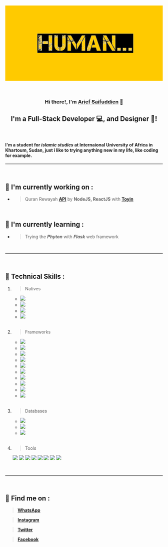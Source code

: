 <p align="center">
  <a href="https://instagram.com/saifuddien_" target="_blank" rel="noreferrer"><img src="./assets/banner.png" alt="my banner"></a>
</p>

<br>

<h3 align="center">
Hi there!, I'm <a href="https://instagram.com/saifuddien_" target="_blank" rel="noreferrer"><strong>Arief Saifuddien</strong></a> 👋
</h3>

<h2 align="center">
I'm a Full-Stack Developer 💻, and Designer 🎨!
</h2> 

<br>

#### I'm a student for __*islamic studies*__ at Internaional University of Africa in Khartoum, Sudan, just i like to trying anything new in my life, like **coding** for example.
___

<br>

## 🔭 I'm currently working on :

- > Quran Rewayah __[API](https://quran-rewayah.vercel.app)__ by __NodeJS, ReactJS__ with __[Toyin](https://github.com/Toyin5)__

<br>

## 🌱 I'm currently learning :

- > Trying the __*Phyton*__ with __*Flask*__ web framework 

<br>

---

<br>

## 💼 Technical Skills :

1. > Natives

    - ![](https://img.shields.io/badge/Markup-HTML-informational?style=flat&logo=HTML5&color=E34F26)
    - ![](https://img.shields.io/badge/Style-CSS-informational?style=flat&logo=CSS3&color=1572B6)
    - ![](https://img.shields.io/badge/Language-Javascript-informational?style=flat&logo=JavaScript&color=F7DF1E)
    - ![](https://img.shields.io/badge/Language-PHP-informational?style=flat&logo=php&color=334477)

    <br>

1. > Frameworks
    - ![](https://img.shields.io/badge/Style-Bootstrap-informational?style=flat&logo=bootstrap&color=553399)
    - ![](https://img.shields.io/badge/Style-Tailwind-informational?style=flat&logo=tailwind-css&color=117799)
    - ![](https://img.shields.io/badge/Style-SASS-informational?style=flat&logo=SASS&color=pink)
    - ![](https://img.shields.io/badge/Language-Codeigniter-informational?style=flat&logo=codeIgniter&color=red)
    - ![](https://img.shields.io/badge/Language-jQuery-informational?style=flat&logo=jquery&color=ffffff)
    - ![](https://img.shields.io/badge/Language-React-informational?style=flat&logo=react&color=61DAFB)
    - ![](https://img.shields.io/badge/Language-Vue-informational?style=flat&logo=vuedotjs&color=11ss11)
    - ![](https://img.shields.io/badge/Server-Node-informational?style=flat&logo=node.js&color=007700)
    - ![](https://img.shields.io/badge/Server-Express-informational?style=flat&logo=express&color=aaaaaa)
    - ![](https://img.shields.io/badge/Mobile-Expo-informational?style=flat&logo=expo&color=222222)

    <br>

1. > Databases
    - ![](https://img.shields.io/badge/Database-MongoDB-informational?style=flat&logo=mongodb&color=007700)
    - ![](https://img.shields.io/badge/Database-MariaDB-informational?style=flat&logo=mariadb&color=eeeeee)
    - ![](https://img.shields.io/badge/Database-MySQL-informational?style=flat&logo=mysql&color=lightblue)

    <br>

1. > Tools 

     ![](https://img.shields.io/badge/Tools-NPM-informational?style=flat&logo=npm&color=red)
     ![](https://img.shields.io/badge/Tools-Yarn-informational?style=flat&logo=yarn&color=blue)
     ![](https://img.shields.io/badge/Tools-JWT-informational?style=flat&logo=JSON%20web%20tokens&color=white)
     ![](https://img.shields.io/badge/Tools-Vercel-informational?style=flat&logo=vercel&color=black)
     ![](https://img.shields.io/badge/Tools-Netlify-informational?style=flat&logo=netlify&color=lightblue)
     ![](https://img.shields.io/badge/Tools-Git-informational?style=flat&logo=git&color=red)
     ![](https://img.shields.io/badge/Tools-Github-informational?style=flat&logo=github&color=white)
     ![](https://img.shields.io/badge/Tools-VSCode-informational?style=flat&logo=visual-studio-code&color=blue)

<br>

---

<br>

## 🤝 Find me on :
> __[WhatsApp](http://wa.me/+2491212089)__

> __[Instagram](https://instagram.com/saifuddien_)__

> __[Twitter](https://twitter.com/saifuddien_)__

> __[Facebook](https://facebook.com/saifuddien01)__